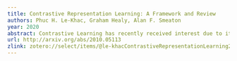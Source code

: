 ```yaml
---
title: Contrastive Representation Learning: A Framework and Review
authors: Phuc H. Le-Khac, Graham Healy, Alan F. Smeaton
year: 2020
abstract: Contrastive Learning has recently received interest due to its success in self-supervised representation learning in the computer vision domain. However, the origins of Contrastive Learning date as far back as the 1990s and its development has spanned across many fields and domains including Metric Learning and natural language processing. In this paper we provide a comprehensive literature review and we propose a general Contrastive Representation Learning framework that simplifies and unifies many different contrastive learning methods. We also provide a taxonomy for each of the components of contrastive learning in order to summarise it and distinguish it from other forms of machine learning. We then discuss the inductive biases which are present in any contrastive learning system and we analyse our framework under different views from various sub-fields of Machine Learning. Examples of how contrastive learning has been applied in computer vision, natural language processing, audio processing, and others, as well as in Reinforcement Learning are also presented. Finally, we discuss the challenges and some of the most promising future research directions ahead.
url: http://arxiv.org/abs/2010.05113
zlink: zotero://select/items/@le-khacContrastiveRepresentationLearning2020
---
```


